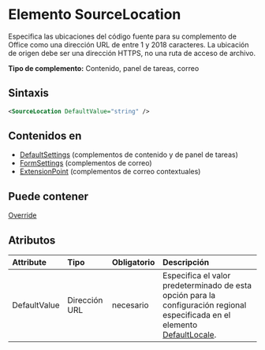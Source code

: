 # <a name="sourcelocation-element"></a>Elemento SourceLocation

Especifica las ubicaciones del código fuente para su complemento de Office como una dirección URL de entre 1 y 2018 caracteres. La ubicación de origen debe ser una dirección HTTPS, no una ruta de acceso de archivo.

**Tipo de complemento:** Contenido, panel de tareas, correo

## <a name="syntax"></a>Sintaxis

```XML
<SourceLocation DefaultValue="string" />
```

## <a name="contained-in"></a>Contenidos en

- [DefaultSettings](defaultsettings.md) (complementos de contenido y de panel de tareas)
- [FormSettings](formsettings.md) (complementos de correo)
- [ExtensionPoint](extensionpoint.md) (complementos de correo contextuales)

## <a name="can-contain"></a>Puede contener

[Override](override.md)

## <a name="attributes"></a>Atributos

|**Attribute**|**Tipo**|**Obligatorio**|**Descripción**|
|:-----|:-----|:-----|:-----|
|DefaultValue|Dirección URL|necesario|Especifica el valor predeterminado de esta opción para la configuración regional especificada en el elemento [DefaultLocale](defaultlocale.md).|

